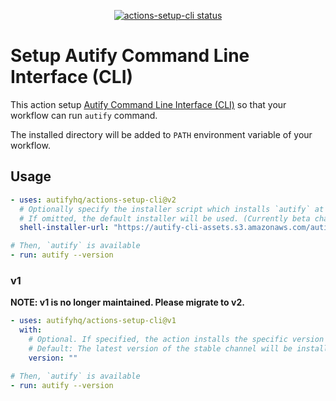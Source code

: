 <p align="center">
  <a href="https://github.com/autifyhq/actions-setup-cli"><img alt="actions-setup-cli status" src="https://github.com/autifyhq/actions-setup-cli/workflows/build-test/badge.svg"></a>
</p>

# Setup Autify Command Line Interface (CLI)

This action setup [Autify Command Line Interface (CLI)](https://github.com/autifyhq/autify-cli) so that your workflow can run `autify` command.

The installed directory will be added to `PATH` environment variable of your workflow.

## Usage

```yaml
- uses: autifyhq/actions-setup-cli@v2
  # Optionally specify the installer script which installs `autify` at `./autify/bin`.
  # If omitted, the default installer will be used. (Currently beta channel)
  shell-installer-url: "https://autify-cli-assets.s3.amazonaws.com/autify-cli/channels/beta/install-cicd.bash"

# Then, `autify` is available
- run: autify --version
```

### v1

**NOTE: v1 is no longer maintained. Please migrate to v2.**

```yaml
- uses: autifyhq/actions-setup-cli@v1
  with:
    # Optional. If specified, the action installs the specific version of Autify CLI.
    # Default: The latest version of the stable channel will be installed. (Recommended)
    version: ""

# Then, `autify` is available
- run: autify --version
```
